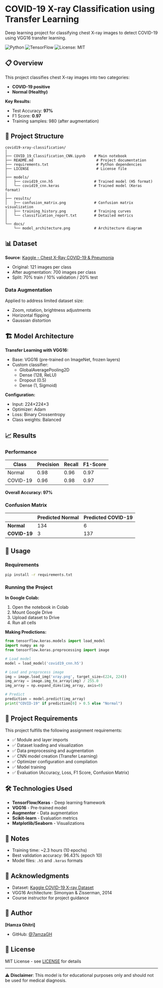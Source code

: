 # COVID-19 X-ray Classification using Transfer Learning

Deep learning project for classifying chest X-ray images to detect COVID-19 using VGG16 transfer learning.

![Python](https://img.shields.io/badge/Python-3.10+-blue.svg)
![TensorFlow](https://img.shields.io/badge/TensorFlow-2.x-orange.svg)
![License: MIT](https://img.shields.io/badge/License-MIT-green.svg)

## 📋 Overview

This project classifies chest X-ray images into two categories:
- **COVID-19 positive**
- **Normal (Healthy)**

**Key Results:**
- Test Accuracy: **97%**
- F1 Score: **0.97**
- Training samples: 980 (after augmentation)

## 📁 Project Structure

```
covid19-xray-classification/
│
├── COVID_19_Classification_CNN.ipynb    # Main notebook
├── README.md                             # Project documentation
├── requirements.txt                      # Python dependencies
├── LICENSE                               # License file
│
├── models/
│   ├── covid19_cnn.h5                   # Trained model (H5 format)
│   └── covid19_cnn.keras                # Trained model (Keras format)
│
├── results/
│   ├── confusion_matrix.png             # Confusion matrix visualization
│   ├── training_history.png             # Training curves
│   └── classification_report.txt        # Detailed metrics
│
└── docs/
    └── model_architecture.png           # Architecture diagram
```

## 📊 Dataset

**Source**: [Kaggle - Chest X-Ray COVID-19 & Pneumonia](https://www.kaggle.com/datasets/prashant268/chest-xray-covid19-pneumonia)

- Original: 121 images per class
- After augmentation: 700 images per class
- Split: 70% train / 10% validation / 20% test

### Data Augmentation
Applied to address limited dataset size:
- Zoom, rotation, brightness adjustments
- Horizontal flipping
- Gaussian distortion

## 🏗️ Model Architecture

**Transfer Learning with VGG16:**
- Base: VGG16 (pre-trained on ImageNet, frozen layers)
- Custom classifier:
  - GlobalAveragePooling2D
  - Dense (128, ReLU)
  - Dropout (0.5)
  - Dense (1, Sigmoid)

**Configuration:**
- Input: 224×224×3
- Optimizer: Adam
- Loss: Binary Crossentropy
- Class weights: Balanced

## 📈 Results

### Performance

| Class | Precision | Recall | F1-Score |
|-------|-----------|--------|----------|
| Normal | 0.98 | 0.96 | 0.97 |
| COVID-19 | 0.96 | 0.98 | 0.97 |

**Overall Accuracy: 97%**

### Confusion Matrix
|  | Predicted Normal | Predicted COVID-19 |
|--|------------------|-------------------|
| **Normal** | 134 | 6 |
| **COVID-19** | 3 | 137 |

## 🚀 Usage

### Requirements
```bash
pip install -r requirements.txt
```

### Running the Project

**In Google Colab:**
1. Open the notebook in Colab
2. Mount Google Drive
3. Upload dataset to Drive
4. Run all cells

**Making Predictions:**
```python
from tensorflow.keras.models import load_model
import numpy as np
from tensorflow.keras.preprocessing import image

# Load model
model = load_model('covid19_cnn.h5')

# Load and preprocess image
img = image.load_img('xray.png', target_size=(224, 224))
img_array = image.img_to_array(img) / 255.0
img_array = np.expand_dims(img_array, axis=0)

# Predict
prediction = model.predict(img_array)
print("COVID-19" if prediction[0] > 0.5 else "Normal")
```

## 🎯 Project Requirements

This project fulfills the following assignment requirements:
- ✅ Module and layer imports
- ✅ Dataset loading and visualization
- ✅ Data preprocessing and augmentation
- ✅ CNN model creation (Transfer Learning)
- ✅ Optimizer configuration and compilation
- ✅ Model training
- ✅ Evaluation (Accuracy, Loss, F1 Score, Confusion Matrix)

## 🛠️ Technologies Used

- **TensorFlow/Keras** - Deep learning framework
- **VGG16** - Pre-trained model
- **Augmentor** - Data augmentation
- **Scikit-learn** - Evaluation metrics
- **Matplotlib/Seaborn** - Visualizations

## 📝 Notes

- Training time: ~2.3 hours (10 epochs)
- Best validation accuracy: 96.43% (epoch 10)
- Model files: `.h5` and `.keras` formats

## 🙏 Acknowledgments

- Dataset: [Kaggle COVID-19 X-ray Dataset](https://www.kaggle.com/datasets/prashant268/chest-xray-covid19-pneumonia)
- VGG16 Architecture: Simonyan & Zisserman, 2014
- Course instructor for project guidance

## 👤 Author

**[Hamza Ghitri]**
- GitHub: [@7amzaGH](https://github.com/7amzaGH)

## 📄 License

MIT License - see [LICENSE](LICENSE) for details

---

⚠️ **Disclaimer**: This model is for educational purposes only and should not be used for medical diagnosis.
